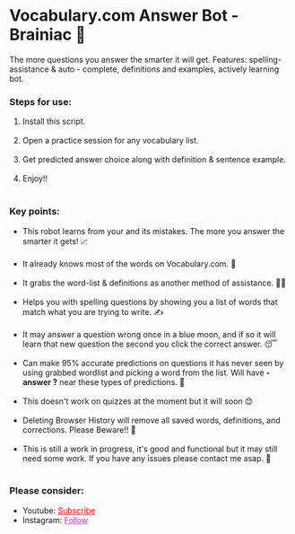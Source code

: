# Vocabulary.com Answer Bot - Brainiac 🧠
The more questions you answer the smarter it will get. Features: spelling-assistance & auto - complete, definitions and examples, actively learning bot.

<h3>Steps for use: </h3>
<ol style="margin-bottom:10px;">
<li>Install this script.</li><br>
<li>Open a practice session for any vocabulary list.</li><br>
<li>Get predicted answer choice along with definition & sentence example.</li><br>
<li>Enjoy!!</li><br>
</ol>


<h3>Key points:</h3>
<ul style="margin-bottom:10px;">
<li>This robot learns from your and its mistakes. The more you answer the smarter it gets! 📈</li><br>
<li>It already knows most of the words on Vocabulary.com. 🧠</li><br>
<li>It grabs the word-list & definitions as another method of assistance. 💁‍♂️</li><br>
<li>Helps you with spelling questions by showing you a list of words that match what you are trying to write. ✍</li><br>
<li>It may answer a question wrong once in a blue moon, and if so it will learn that new question the second you click the correct answer. 😴</li><br>
<li>Can make 95% accurate predictions on questions it has never seen by using grabbed wordlist and picking a word from the list. Will have <b>- answer ?</b> near these types of predictions. 🎯</li><br>
<li>This doesn't work on quizzes at the moment but it will soon 😊</li><br>
<li>Deleting Browser History will remove all saved words, definitions, and corrections. Please Beware!! 🛑</li><br>
<li>This is still a work in progress, it's good and functional but it may still need some work. If you have any issues please contact me asap. 🙏</li><br>
</ul>

<h3>Please consider:</h3>
<ul>
<li>Youtube:  <a style="color:red;" target="_Blank" href="https://www.youtube.com/channel/UCinBnZ2BKAbCKA1w9lmFd0w">Subscribe</a></li>
<li>Instagram:  <a style="color:#dc2ef0;" target="_Blank" href="https://www.instagram.com/nyc.geahad.codes/">Follow</a></li>
</ul>
